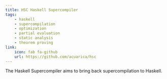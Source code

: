 ```yaml
---
title: HSC Haskell Supercompiler
tags:
    - haskell
    - supercompilation
    - optimization
    - partial evaluation
    - static analysis
    - theorem proving
link:
    icon: fab fa-github
    url: https://github.com/acuarica/hsc
---
```


The Haskell Supercompiler aims to bring back supercompilation to Haskell.
